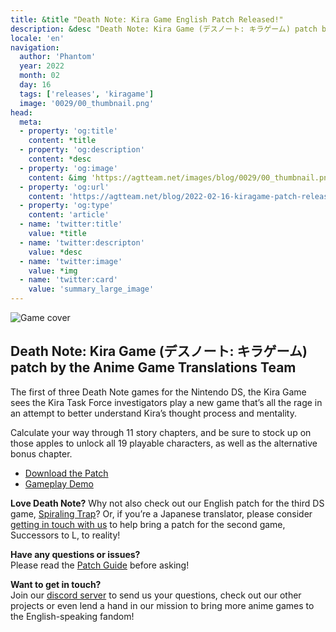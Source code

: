 ```yaml
---
title: &title "Death Note: Kira Game English Patch Released!"
description: &desc "Death Note: Kira Game (デスノート: キラゲーム) patch by the Anime Game Translations Team"
locale: 'en'
navigation:
  author: 'Phantom'
  year: 2022
  month: 02
  day: 16
  tags: ['releases', 'kiragame']
  image: '0029/00_thumbnail.png'
head:
  meta:
  - property: 'og:title'
    content: *title
  - property: 'og:description'
    content: *desc
  - property: 'og:image'
    content: &img 'https://agtteam.net/images/blog/0029/00_thumbnail.png'
  - property: 'og:url'
    content: 'https://agtteam.net/blog/2022-02-16-kiragame-patch-release'
  - property: 'og:type'
    content: 'article'
  - name: 'twitter:title'
    value: *title
  - name: 'twitter:descripton'
    value: *desc
  - name: 'twitter:image'
    value: *img
  - name: 'twitter:card'
    value: 'summary_large_image'
---
```


![Game cover](/images/blog/0029/676282663687028736_0.png)

## Death Note: Kira Game (デスノート: キラゲーム) patch by the Anime Game Translations Team

The first of three Death Note games for the Nintendo DS, the Kira Game sees the Kira Task Force investigators play a new game that’s all the rage in an attempt to better understand Kira’s thought process and mentality.

Calculate your way through 11 story chapters, and be sure to stock up on those apples to unlock all 19 playable characters, as well as the alternative bonus chapter.

*   [Download the Patch](/kiragame)
*   [Gameplay Demo](https://youtu.be/7sQBvrVN7Pk)

**Love Death Note?**
Why not also check out our English patch for the third DS game, [Spiraling Trap](/prologue)? Or, if you’re a Japanese translator, please consider [getting in touch with us](https://discord.gg/UUF7Zbm) to help bring a patch for the second game, Successors to L, to reality!

**Have any questions or issues?**  
Please read the [Patch Guide](/kiragame/guide/nds) before asking!

**Want to get in touch?**  
Join our [discord server](https://discord.gg/UUF7Zbm) to send us your questions, check out our other projects or even lend a hand in our mission to bring more anime games to the English-speaking fandom!
